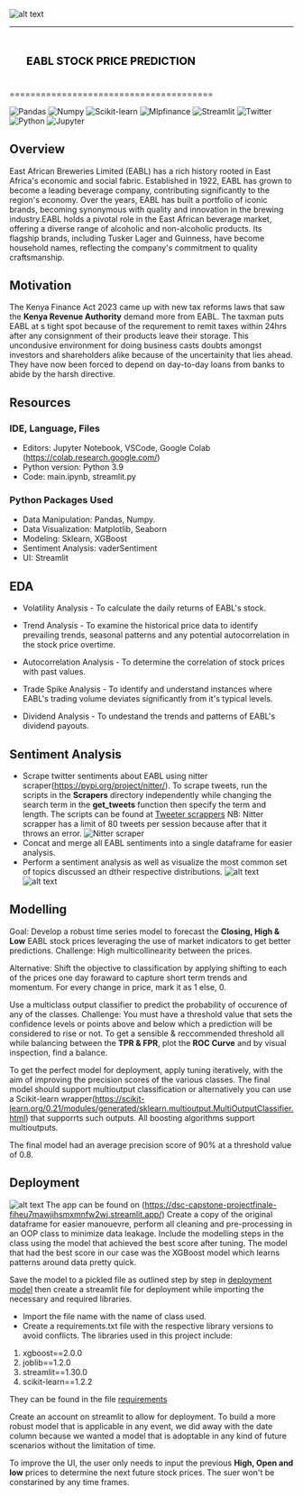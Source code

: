 ![alt text](eabl.png)

--------------------------------------

## <div style="padding: 20px;color:white;margin:10;font-size:90%;text-align:left;display:fill;border-radius:10px;overflow:hidden;background-image: url(https://w0.peakpx.com/wallpaper/957/661/HD-wallpaper-white-marble-white-stone-texture-marble-stone-background-white-stone.jpg)"><b><span style='color:black'> EABL STOCK PRICE PREDICTION</span></b> </div>

=======================================

![Pandas](https://img.shields.io/badge/pandas-150458?logo=pandas&logoColor=fff&style=for-the-badge)
![Numpy](https://img.shields.io/badge/NumPy-013243?logo=numpy&logoColor=fff&style=for-the-badge)
![Scikit-learn](https://img.shields.io/badge/scikit--learn-F7931E?logo=scikitlearn&logoColor=fff&style=for-the-badge)
![Mlpfinance](https://img.shields.io/badge/mplfinance-blue)
![Streamlit](https://img.shields.io/badge/Streamlit-FF4B4B?logo=streamlit&logoColor=fff&style=for-the-badge)
![Twitter](https://img.shields.io/badge/Twitter-1D9BF0?logo=twitter&logoColor=fff&style=for-the-badge)
![Python](https://img.shields.io/badge/Python-3776AB?logo=python&logoColor=fff&style=for-the-badge)
![Jupyter](https://img.shields.io/badge/Jupyter-F37626?logo=jupyter&logoColor=fff&style=for-the-badge)

## Overview
East African Breweries Limited (EABL) has a rich history rooted in East Africa's economic and social fabric. Established in 1922, EABL has grown to become a leading beverage company, contributing significantly to the region's economy. Over the years, EABL has built a portfolio of iconic brands, becoming synonymous with quality and innovation in the brewing industry.EABL holds a pivotal role in the East African beverage market, offering a diverse range of alcoholic and non-alcoholic products. Its flagship brands, including Tusker Lager and Guinness, have become household names, reflecting the company's commitment to quality craftsmanship.

## Motivation
The Kenya Finance Act 2023 came up with new tax reforms laws that saw the **Kenya Revenue Authority** demand more from EABL. The taxman puts EABL  at s tight spot because of the requrement to remit taxes within 24hrs after any consignment of their products leave their storage. This uncondusive environment for doing business casts doubts amongst investors and shareholders alike because of the uncertainity that lies ahead. They have now been forced to depend on day-to-day loans from banks to abide by the harsh directive. 

## Resources
### IDE, Language, Files
 - Editors: Jupyter Notebook, VSCode, Google Colab (https://colab.research.google.com/)
-  Python version: Python 3.9
-  Code: main.ipynb, streamlit.py
### Python Packages Used
- Data Manipulation: Pandas, Numpy.
- Data Visualization: Matplotlib, Seaborn
- Modeling: Sklearn, XGBoost
- Sentiment Analysis: vaderSentiment
- UI: Streamlit

## EDA
- Volatility Analysis - To calculate the daily returns of EABL's stock.

- Trend Analysis - To examine the historical price data to identify  prevailing trends, seasonal patterns and any potential autocorrelation in the stock price overtime.

- Autocorrelation Analysis - To determine  the correlation of stock prices with past values.

- Trade Spike Analysis - To identify and understand instances where EABL's trading volume deviates significantly from it's typical levels.

- Dividend Analysis - To undestand the trends and patterns of EABL's dividend payouts.

## Sentiment Analysis
- Scrape twitter sentiments about EABL using nitter scraper(https://pypi.org/project/nitter/). 
To scrape tweets, run the scripts in the **Scrapers** directory independently while changing the search term in the **get_tweets** function then specify the term and length. The scripts can be found at [Tweeter scrappers](Scrapers)
NB: Nitter scrapper has a limit of 80 tweets per session because after that it throws an error.
![Nitter scraper](<Screenshot (549).png>)
- Concat and merge all EABL sentiments into a single dataframe for easier analysis. 
- Perform a sentiment analysis as well as visualize the most common set of topics discussed an dtheir respective distributions.
 ![alt text](twets.png)
 ![alt text](distribution.png)

## Modelling
Goal: Develop a robust time series model to forecast the **Closing, High & Low** EABL stock prices leveraging the use of market indicators to get better predictions. 
Challenge: High multicollinearity between the prices. 

Alternative: Shift the objective to classification by applying shifting to each of the prices one day foraward to capture short term trends and momentum. For every change in price, mark it as 1 else, 0.

Use a multiclass output classifier to predict the probability of occurence of any of the classes. 
Challenge: You must have a threshold value that sets the confidence levels or points above and below which a prediction will be considered to rise or not. To get a sensible & reccommended threshold all while balancing between the **TPR & FPR**, plot the **ROC Curve** and by visual inspection, find a balance. 

To get the perfect model for deployment, apply tuning iteratively, with the aim of improving the precision scores of the various classes. The final model should support multioutput classification or alternatively you can use a Scikit-learn wrapper(https://scikit-learn.org/0.21/modules/generated/sklearn.multioutput.MultiOutputClassifier.html) that supporrts such outputs. All boosting algorithms support multioutputs. 

The final model had an average precision score of 90% at a threshold value of 0.8. 

## Deployment
![alt text](<Screenshot (550).png>)
The app can be found on (https://dsc-capstone-projectfinale-fiheu7mawjihsmxmnfw2wj.streamlit.app/)
Create a copy of the original dataframe for easier manouevre, perform all cleaning and pre-processing in an OOP class to minimize data leakage. Include the modelling steps in the class using the model that achieved the best score after tuning. The model that had the best score in our case was the XGBoost model which learns patterns around data pretty quick. 

Save the model to a pickled file as outlined step by step in [deployment model](model1.py) then create a streamlit file for deployment while importing the necessary and required libraries. 
* Import the file name with the name of class used.
* Create a requirements.txt file with the respective library versions to avoid conflicts. The libraries used in this project include:
1. xgboost==2.0.0
2. joblib==1.2.0
3. streamlit==1.30.0
4. scikit-learn==1.2.2

They can be found in the file [requirements](requirements.txt)

Create an account on streamlit to allow for deployment. To build a more robust model that is applicable in any event, we did away with the date column because we wanted a model that is adoptable in any kind of future scenarios without the limitation of time. 

To improve the UI, the user only needs to input the previous **High, Open and low** prices to determine the next future stock prices. The suer won't be constarined by any time frames. 

